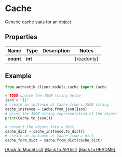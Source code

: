 # Cache

Generic cache stats for an object

## Properties

Name | Type | Description | Notes
------------ | ------------- | ------------- | -------------
**count** | **int** |  | [readonly] 

## Example

```python
from authentik_client.models.cache import Cache

# TODO update the JSON string below
json = "{}"
# create an instance of Cache from a JSON string
cache_instance = Cache.from_json(json)
# print the JSON string representation of the object
print(Cache.to_json())

# convert the object into a dict
cache_dict = cache_instance.to_dict()
# create an instance of Cache from a dict
cache_form_dict = cache.from_dict(cache_dict)
```
[[Back to Model list]](../README.md#documentation-for-models) [[Back to API list]](../README.md#documentation-for-api-endpoints) [[Back to README]](../README.md)


